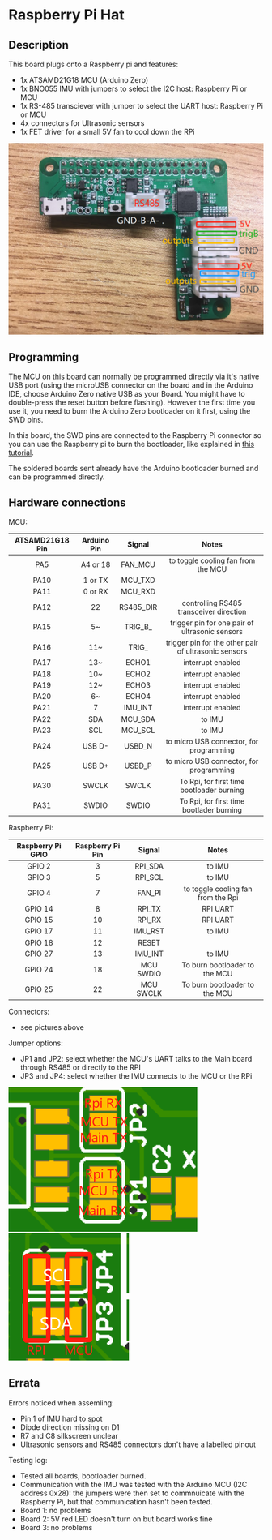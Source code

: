 # Raspberry Pi Hat

## Description
This board plugs onto a Raspberry pi and features:
- 1x ATSAMD21G18 MCU (Arduino Zero)
- 1x BNO055 IMU with jumpers to select the I2C host: Raspberry Pi or MCU
- 1x RS-485 transciever with jumper to select the UART host: Raspberry Pi or MCU
- 4x connectors for Ultrasonic sensors
- 1x FET driver for a small 5V fan to cool down the RPi

![Rpi hat](rpi_hat.png)
## Programming
The MCU on this board can normally be programmed directly via it's native USB port (using the microUSB connector on the board and in the Arduino IDE, choose Arduino Zero native USB as your Board. You might have to double-press the reset button before flashing). However the first time you use it, you need to burn the Arduino Zero bootloader on it first, using the SWD pins.

In this board, the SWD pins are connected to the Raspberry Pi connector so you can use the Raspberry pi to burn the bootloader, like explained in [this tutorial](https://learn.adafruit.com/programming-microcontrollers-using-openocd-on-raspberry-pi).

The soldered boards sent already have the Arduino bootloader burned and can be programmed directly.

## Hardware connections

MCU:

|ATSAMD21G18 Pin|Arduino Pin|Signal| Notes|
|:---:|:---:|:---:|:---:|
|PA5| A4 or 18|FAN_MCU| to toggle cooling fan from the MCU|
|PA10|1 or TX|MCU_TXD||
|PA11|0 or RX|MCU_RXD||
|PA12|22|RS485_DIR| controlling RS485 transceiver direction|
|PA15|5~|TRIG_B_| trigger pin for one pair of ultrasonic sensors|
|PA16| 11~|TRIG_|trigger pin for the other pair of ultrasonic sensors|
|PA17|13~|ECHO1| interrupt enabled|
|PA18|10~|ECHO2| interrupt enabled|
|PA19|12~|ECHO3|interrupt enabled|
|PA20|6~|ECHO4| interrupt enabled|
|PA21|7|IMU_INT| interrupt enabled|
|PA22|SDA|MCU_SDA| to IMU|
|PA23|SCL|MCU_SCL| to IMU|
|PA24|USB D-|USBD_N| to micro USB connector, for programming|
|PA25|USB D+|USBD_P| to micro USB connector, for programming|
|PA30|SWCLK|SWCLK|To Rpi,  for first time bootloader burning|
|PA31|SWDIO|SWDIO|To Rpi,  for first time bootlader burning|

Raspberry Pi:

|Raspberry Pi GPIO|Raspberry Pi Pin|Signal|Notes|
|:---:|:---:|:---:|:---:|
|GPIO 2|3|RPI_SDA|to IMU|
|GPIO 3|5|RPI_SCL|to IMU|
|GPIO 4|7|FAN_PI| to toggle cooling fan from the Rpi|
|GPIO 14|8|RPI_TX|RPI UART|
|GPIO 15|10|RPI_RX|RPI UART|
|GPIO 17|11|IMU_RST|to IMU|
|GPIO 18|12|RESET||
|GPIO 27|13|IMU_INT| to IMU|
|GPIO 24|18|MCU SWDIO|To burn bootloader to the MCU|
|GPIO 25|22|MCU SWCLK|To burn bootloader to the MCU|

Connectors:
- see pictures above

Jumper options:
- JP1 and JP2: select whether the MCU's UART talks to the Main board through RS485 or directly to the RPI
- JP3 and JP4: select whether the IMU connects to the MCU or the RPi

![jumpers](jumpers1.png)
![jumpers2](jumpers2.png)

## Errata
Errors noticed when assemling:
- Pin 1 of IMU hard to spot
- Diode direction missing on D1
- R7 and C8 silkscreen unclear
- Ultrasonic sensors and RS485 connectors don't have a labelled pinout

Testing log:
- Tested all boards, bootloader burned.
- Communication with the IMU was tested with the Arduino MCU (I2C address 0x28): the jumpers were then set to commnuicate with the Raspberry Pi, but that communication hasn't been tested.
- Board 1: no problems
- Board 2: 5V red LED doesn't turn on but board works fine
- Board 3: no problems
